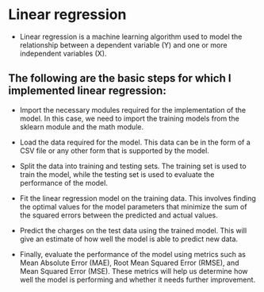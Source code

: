 # Linear regression
* Linear regression is a machine learning algorithm used to model the relationship between a dependent variable (Y) and one or more independent variables (X).  

## The following are the basic steps for which I implemented linear regression:


* Import the necessary modules required for the implementation of the model. In this case, we need to import the training models from the sklearn module and the math module.

* Load the data required for the model. This data can be in the form of a CSV file or any other form that is supported by the model.

* Split the data into training and testing sets. The training set is used to train the model, while the testing set is used to evaluate the performance of the model.

* Fit the linear regression model on the training data. This involves finding the optimal values for the model parameters that minimize the sum of the squared errors between the predicted and actual values.

* Predict the charges on the test data using the trained model. This will give an estimate of how well the model is able to predict new data.

* Finally, evaluate the performance of the model using metrics such as Mean Absolute Error (MAE), Root Mean Squared Error (RMSE), and Mean Squared Error (MSE). These metrics will help us determine how well the model is performing and whether it needs further improvement.






